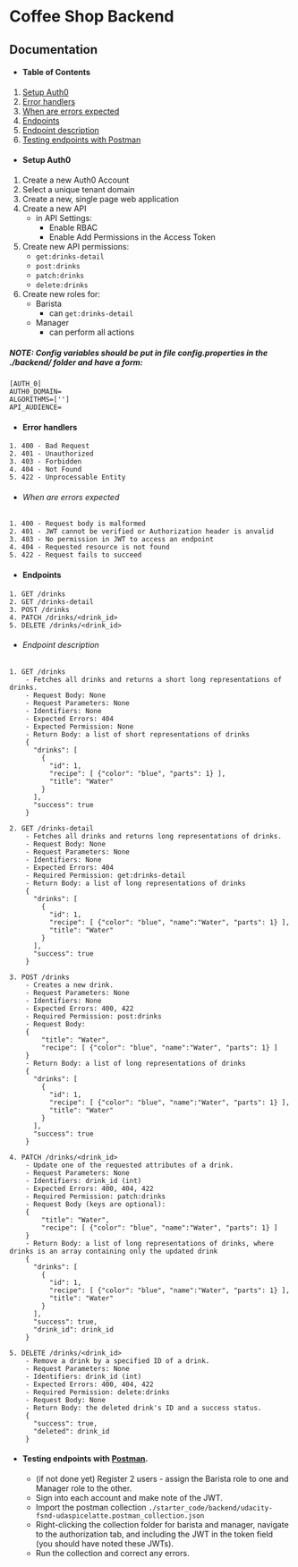 # Coffee Shop Backend

## Documentation

- #### Table of Contents
1. [Setup Auth0](#setup-auth0)
2. [Error handlers](#error-handlers)
3. [When are errors expected](#when-are-errors-expected)
4. [Endpoints](#endpoints)
5. [Endpoint description](#endpoint-description)
6. [Testing endpoints with Postman](#testing-endpoints-with-postmanhttpsgetpostmancom)

- #### Setup Auth0

1. Create a new Auth0 Account
2. Select a unique tenant domain
3. Create a new, single page web application
4. Create a new API
    - in API Settings:
        - Enable RBAC
        - Enable Add Permissions in the Access Token
5. Create new API permissions:
    - `get:drinks-detail`
    - `post:drinks`
    - `patch:drinks`
    - `delete:drinks`
6. Create new roles for:
    - Barista
        - can `get:drinks-detail`
    - Manager
        - can perform all actions

##### NOTE: Config variables should be put in file config.properties in the ./backend/ folder and have a form:
```properties
[AUTH_0]
AUTH0_DOMAIN=
ALGORITHMS=['']
API_AUDIENCE=
```

- #### Error handlers
```
1. 400 - Bad Request
2. 401 - Unauthorized
3. 403 - Forbidden
4. 404 - Not Found
5. 422 - Unprocessable Entity
```

- ###### When are errors expected
```
1. 400 - Request body is malformed
2. 401 - JWT cannot be verified or Authorization header is anvalid
3. 403 - No permission in JWT to access an endpoint
4. 404 - Requested resource is not found
5. 422 - Request fails to succeed
```

- #### Endpoints
```
1. GET /drinks
2. GET /drinks-detail
3. POST /drinks
4. PATCH /drinks/<drink_id>
5. DELETE /drinks/<drink_id>
```

- ###### Endpoint description
```
1. GET /drinks
    - Fetches all drinks and returns a short long representations of drinks.
    - Request Body: None
    - Request Parameters: None 
    - Identifiers: None
    - Expected Errors: 404
    - Expected Permission: None
    - Return Body: a list of short representations of drinks
    {
      "drinks": [
        {
          "id": 1,
          "recipe": [ {"color": "blue", "parts": 1} ],
          "title": "Water"
        }
      ],
      "success": true
    }    
```

```    
2. GET /drinks-detail
    - Fetches all drinks and returns long representations of drinks.
    - Request Body: None
    - Request Parameters: None 
    - Identifiers: None
    - Expected Errors: 404
    - Required Permission: get:drinks-detail
    - Return Body: a list of long representations of drinks
    {
      "drinks": [
        {
          "id": 1,
          "recipe": [ {"color": "blue", "name":"Water", "parts": 1} ],
          "title": "Water"
        }
      ],
      "success": true
    }
```

```
3. POST /drinks
    - Creates a new drink.
    - Request Parameters: None 
    - Identifiers: None
    - Expected Errors: 400, 422
    - Required Permission: post:drinks
    - Request Body:
    {
	    "title": "Water",
	    "recipe": [ {"color": "blue", "name":"Water", "parts": 1} ]
    }
    - Return Body: a list of long representations of drinks
    {
      "drinks": [
        {
          "id": 1,
          "recipe": [ {"color": "blue", "name":"Water", "parts": 1} ],
          "title": "Water"
        }
      ],
      "success": true
    }
```

```
4. PATCH /drinks/<drink_id>
    - Update one of the requested attributes of a drink.
    - Request Parameters: None 
    - Identifiers: drink_id (int)
    - Expected Errors: 400, 404, 422
    - Required Permission: patch:drinks
    - Request Body (keys are optional):
    {
	    "title": "Water",
	    "recipe": [ {"color": "blue", "name":"Water", "parts": 1} ]
    }
    - Return Body: a list of long representations of drinks, where drinks is an array containing only the updated drink
    {
      "drinks": [
        {
          "id": 1,
          "recipe": [ {"color": "blue", "name":"Water", "parts": 1} ],
          "title": "Water"
        }
      ],
      "success": true,
      "drink_id": drink_id
    }
```
```
5. DELETE /drinks/<drink_id>
    - Remove a drink by a specified ID of a drink.
    - Request Parameters: None 
    - Identifiers: drink_id (int)
    - Expected Errors: 400, 404, 422
    - Required Permission: delete:drinks
    - Request Body: None
    - Return Body: the deleted drink's ID and a success status.
    {
      "success": true,
      "deleted": drink_id
    }
```

- #### Testing endpoints with [Postman](https://getpostman.com). 
    - (if not done yet) Register 2 users - assign the Barista role to one and Manager role to the other.
    - Sign into each account and make note of the JWT.
    - Import the postman collection `./starter_code/backend/udacity-fsnd-udaspicelatte.postman_collection.json`
    - Right-clicking the collection folder for barista and manager, navigate to the authorization tab, and including the JWT in the token field (you should have noted these JWTs).
    - Run the collection and correct any errors.